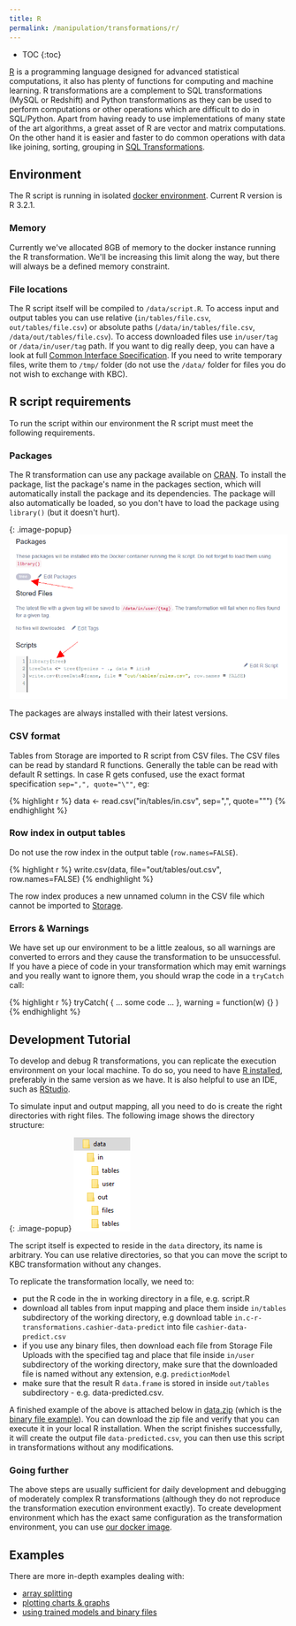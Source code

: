 ```yaml
---
title: R
permalink: /manipulation/transformations/r/
---
```


* TOC
{:toc}

[R](https://www.r-project.org/about.html) is a programming language designed for advanced statistical 
computations, it also has plenty of functions for computing and machine learning. R transformations are a 
complement to SQL transformations (MySQL or Redshift) and Python transformations as they can be used to 
perform computations or other operations which are difficult to do in SQL/Python. Apart from having ready to use
implementations of many state of the art algorithms, a great asset of R are vector and matrix computations.
On the other hand it is easier and faster to do common operations with data like joining, sorting, grouping in 
[SQL Transformations](/manipulation/transformations/). 

## Environment
The R script is running in isolated [docker environment](http://developers.keboola.com/overview/docker-bundle/). 
Current R version is R 3.2.1.

### Memory
Currently we've allocated 8GB of memory to the docker instance running the R transformation. 
We'll be increasing this limit along the way, but there will always be a defined memory constraint.

### File locations
The R script itself will be compiled to `/data/script.R`. To access input and output tables you 
can use relative (`in/tables/file.csv`, `out/tables/file.csv`) or absolute 
paths (`/data/in/tables/file.csv`, `/data/out/tables/file.csv`). To access downloaded 
files use `in/user/tag` or `/data/in/user/tag` path. If you want to dig really deep, you 
can have a look at full [Common Interface Specification](http://developers.keboola.com/extend/common-interface/).
If you need to write temporary files, write them to `/tmp/` folder (do not use the `/data/` folder for
files you do not wish to exchange with KBC).

## R script requirements
To run the script within our environment the R script must meet the following requirements.

### Packages
The R transformation can use any package available on 
[CRAN](https://www.cran.r-project.org/web/packages/available_packages_by_name.html). To install the package, list 
the package's name in the packages section, which will automatically install the package and its dependencies. 
The package will also automatically be loaded, so you don't have to load the package using `library()` 
(but it doesn't hurt). 

{: .image-popup}
![Screenshot - Package Configuration](/manipulation/transformations/r/packages.png)

The packages are always installed with their latest versions.

### CSV format
Tables from Storage are imported to R script from CSV files. The CSV files can be read by standard R functions. 
Generally the table can be read with default R settings. In case R gets confused, use the exact format 
specification `sep=",", quote="\""`, eg:

{% highlight r %}
data <- read.csv("in/tables/in.csv", sep=",", quote="\"")
{% endhighlight %}

### Row index in output tables
Do not use the row index in the output table (`row.names=FALSE`).

{% highlight r %}
write.csv(data, file="out/tables/out.csv", row.names=FALSE)
{% endhighlight %}

The row index produces a new unnamed column in the CSV file which cannot be imported to 
[Storage](/storage/).

### Errors & Warnings
We have set up our environment to be a little zealous, so all warnings are converted to errors and
they cause the transformation to be unsuccessful. If you have a piece of code in your transformation which may emit 
warnings and you really want to ignore them, you should wrap the code in a `tryCatch` call:

{% highlight r %}
tryCatch(
    { ... some code ... }, 
    warning = function(w) {}
)
{% endhighlight %}

## Development Tutorial
To develop and debug R transformations, you can replicate the execution environment on your local machine. 
To do so, you need to have [R installed](https://cloud.r-project.org/), preferably in the same version as we 
have. It is also helpful to use an IDE, such as [RStudio](https://www.rstudio.com/products/rstudio/#Desktop).

To simulate input and output mapping, all you need to do is create the right directories with right files. 
The following image shows the directory structure:

{: .image-popup}
![Screenshot - Data folder structure](/manipulation/transformations/r/tree.png)

The script itself is expected to reside in the `data` directory, its name is arbitrary. You can use relative directories, 
so that you can move the script to KBC transformation without any changes.

To replicate the transformation locally, we need to:

- put the R code in the in working directory in a file, e.g. script.R  
- download all tables from input mapping and place them inside `in/tables` subdirectory of the working directory, e.g
download table `in.c-r-transformations.cashier-data-predict` into file `cashier-data-predict.csv` 
- if you use any binary files, then download each file from Storage File Uploads with the specified tag and place that
file inside `in/user` subdirectory of the working directory, make sure that the downloaded file is 
named without any extension, e.g. `predictionModel`
- make sure that the result R `data.frame` is stored in inside `out/tables` subdirectory - e.g. data-predicted.csv.

A finished example of the above is attached below in [data.zip](/manipulation/transformations/r/data.zip) 
(which is the [binary file example](/manipulation/transformations/r/binary-transformation/)). You can download 
the zip file and verify that you can execute it in your local R installation. When the script finishes successfully, it
will create the output file `data-predicted.csv`, you can then use this script in transformations without any modifications.

### Going further
The above steps are usually sufficient for daily development and debugging of moderately complex R transformations 
(although they do not reproduce the transformation execution environment exactly). To create development environment 
which has the exact same configuration as the transformation environment, you can use 
[our docker image](http://developers.keboola.com/extend/docker/running/#running-transformations).

## Examples
There are more in-depth examples dealing with:

- [array splitting](/manipuluation/transfornations/r/array-splitter/)
- [plotting charts & graphs](/manipulation/transformations/r/plots/)
- [using trained models and binary files](/manipulation/transformations/r/binary/)

 
